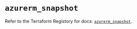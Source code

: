 # `azurerm_snapshot`

Refer to the Terraform Registory for docs: [`azurerm_snapshot`](https://registry.terraform.io/providers/hashicorp/azurerm/3.83.0/docs/resources/snapshot).
